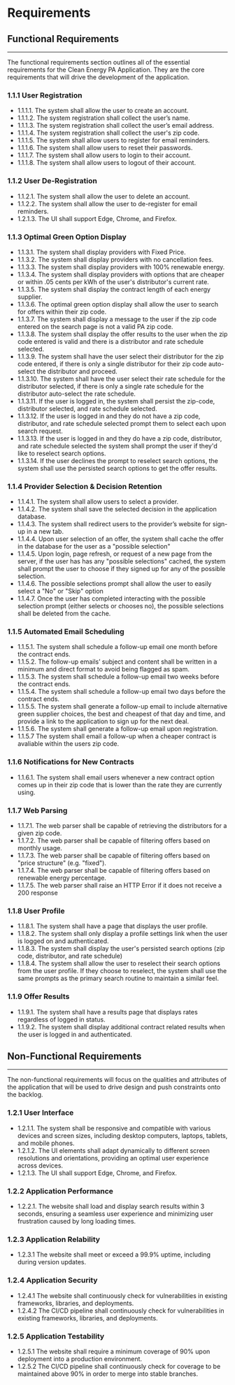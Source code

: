 # Requirements

## Functional Requirements

---

The functional requirements section outlines all of the essential requirements for the Clean Energy PA Application. They are the core requirements that will drive the development of the application.

### 1.1.1 User Registration

- 1.1.1.1. The system shall allow the user to create an account.
- 1.1.1.2. The system registration shall collect the user’s name.
- 1.1.1.3. The system registration shall collect the user’s email address.
- 1.1.1.4. The system registration shall collect the user's zip code.
- 1.1.1.5. The system shall allow users to register for email reminders.
- 1.1.1.6. The system shall allow users to reset their passwords.
- 1.1.1.7. The system shall allow users to login to their account.
- 1.1.1.8. The system shall allow users to logout of their account.

### 1.1.2 User De-Registration

- 1.1.2.1. The system shall allow the user to delete an account.
- 1.1.2.2. The system shall allow the user to de-register for email reminders.
- 1.2.1.3. The UI shall support Edge, Chrome, and Firefox.

### 1.1.3 Optimal Green Option Display

- 1.1.3.1. The system shall display providers with Fixed Price.
- 1.1.3.2. The system shall display providers with no cancellation fees.
- 1.1.3.3. The system shall display providers with 100% renewable energy.
- 1.1.3.4. The system shall display providers with options that are cheaper or within .05 cents per kWh of the user's distributor's current rate.
- 1.1.3.5. The system shall display the contract length of each energy supplier.
- 1.1.3.6. The optimal green option display shall allow the user to search for offers within their zip code.
- 1.1.3.7. The system shall display a message to the user if the zip code entered on the search page is not a valid PA zip code.
- 1.1.3.8. The system shall display the offer results to the user when the zip code entered is valid and there is a distributor and rate schedule selected.
- 1.1.3.9. The system shall have the user select their distributor for the zip code entered, if there is only a single distributor for their zip code auto-select the distributor and proceed.
- 1.1.3.10. The system shall have the user select their rate schedule for the distributor selected, if there is only a single rate schedule for the distributor auto-select the rate schedule.
- 1.1.3.11. If the user is logged in, the system shall persist the zip-code, distributor selected, and rate schedule selected.
- 1.1.3.12. If the user is logged in and they do not have a zip code, distributor, and rate schedule selected prompt them to select each upon search request.
- 1.1.3.13. If the user is logged in and they do have a zip code, distributor, and rate schedule selected the system shall prompt the user if they'd like to reselect search options.
- 1.1.3.14. If the user declines the prompt to reselect search options, the system shall use the persisted search options to get the offer results.

### 1.1.4 Provider Selection & Decision Retention

- 1.1.4.1. The system shall allow users to select a provider.
- 1.1.4.2. The system shall save the selected decision in the application database.
- 1.1.4.3. The system shall redirect users to the provider’s website for sign-up in a new tab.
- 1.1.4.4. Upon user selection of an offer, the system shall cache the offer in the database for the user as a "possible selection"
- 1.1.4.5. Upon login, page refresh, or request of a new page from the server, if the user has has any "possible selections" cached, the system shall prompt the user to choose if they signed up for any of the possible selection.
- 1.1.4.6. The possible selections prompt shall allow the user to easily select a "No" or "Skip" option
- 1.1.4.7. Once the user has completed interacting with the possible selection prompt (either selects or chooses no), the possible selections shall be deleted from the cache.

### 1.1.5 Automated Email Scheduling

- 1.1.5.1. The system shall schedule a follow-up email one month before the contract ends.
- 1.1.5.2. The follow-up emails’ subject and content shall be written in a minimum and direct format to avoid being flagged as spam.
- 1.1.5.3. The system shall schedule a follow-up email two weeks before the contract ends.
- 1.1.5.4. The system shall schedule a follow-up email two days before the contract ends.
- 1.1.5.5. The system shall generate a follow-up email to include alternative green supplier choices, the best and cheapest of that day and time, and provide a link to the application to sign up for the next deal.
- 1.1.5.6. The system shall generate a follow-up email upon registration.
- 1.1.5.7 The system shall email a follow-up when a cheaper contract is avaliable within the users zip code.

### 1.1.6 Notifications for New Contracts

- 1.1.6.1. The system shall email users whenever a new contract option comes up in their zip code that is lower than the rate they are currently using.

### 1.1.7 Web Parsing

- 1.1.7.1. The web parser shall be capable of retrieving the distributors for a given zip code.
- 1.1.7.2. The web parser shall be capable of filtering offers based on monthly usage.
- 1.1.7.3. The web parser shall be capable of filtering offers based on "price structure" (e.g. "fixed").
- 1.1.7.4. The web parser shall be capable of filtering offers based on renewable energy percentage.
- 1.1.7.5. The web parser shall raise an HTTP Error if it does not receive a 200 response

### 1.1.8 User Profile

- 1.1.8.1. The system shall have a page that displays the user profile.
- 1.1.8.2. The system shall only display a profile settings link when the user is logged on and authenticated.
- 1.1.8.3. The system shall display the user's persisted search options (zip code, distributor, and rate schedule)
- 1.1.8.4. The system shall allow the user to reselect their search options from the user profile. If they choose to reselect, the system shall use the same prompts as the primary search routine to maintain a similar feel.

### 1.1.9 Offer Results

- 1.1.9.1. The system shall have a results page that displays rates regardless of logged in status.
- 1.1.9.2. The system shall display additional contract related results when the user is logged in and authenticated.

## Non-Functional Requirements

---

The non-functional requirements will focus on the qualities and attributes of the application that will be used to drive design and push constraints onto the backlog.

### 1.2.1 User Interface

- 1.2.1.1. The system shall be responsive and compatible with various devices and screen sizes, including desktop computers, laptops, tablets, and mobile phones.
- 1.2.1.2. The UI elements shall adapt dynamically to different screen resolutions and orientations, providing an optimal user experience across devices.
- 1.2.1.3. The UI shall support Edge, Chrome, and Firefox.

### 1.2.2 Application Performance

- 1.2.2.1. The website shall load and display search results within 3 seconds, ensuring a seamless user experience and minimizing user frustration caused by long loading times.

### 1.2.3 Application Relability

- 1.2.3.1 The website shall meet or exceed a 99.9% uptime, including during version updates.

### 1.2.4 Application Security

- 1.2.4.1 The website shall continuously check for vulnerabilities in existing frameworks, libraries, and deployments.
- 1.2.4.2 The CI/CD pipeline shall continuously check for vulnerabilities in existing frameworks, libraries, and deployments.

### 1.2.5 Application Testability

* 1.2.5.1 The website shall require a minimum coverage of 90% upon deployment into a production environment.
* 1.2.5.2 The CI/CD pipeline shall continuously check for coverage to be maintained above 90% in order to merge into stable branches.
